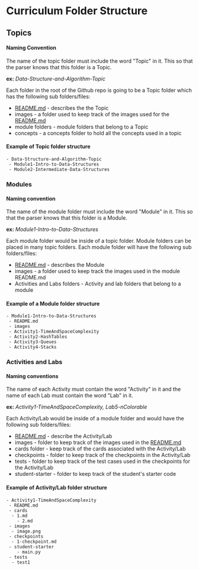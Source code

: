 # Curriculum Folder Structure

## Topics

#### Naming Convention

The name of the topic folder must include the word "Topic" in it. This so that the parser knows that this folder is a Topic.

**ex:** _Data-Structure-and-Algorithm-Topic_

Each folder in the root of the Github repo is going to be a Topic folder which has the following sub folders/files:

* [README.md](http://readme.md) - describes the the Topic
* images - a folder used to keep track of the images used for the [README.md](http://readme.md)
* module folders - module folders that belong to a Topic
* concepts - a concepts folder to hold all the concepts used in a topic

#### Example of Topic folder structure

```
- Data-Structure-and-Algorithm-Topic
 - Module1-Intro-to-Data-Structures
 - Module2-Intermediate-Data-Structures
```

### 

### Modules

#### Naming convention

The name of the module folder must include the word "Module" in it. This so that the parser knows that this folder is a Module.

**ex:** _Module1-Intro-to-Data-Structures_

Each module folder would be inside of a topic folder. Module folders can be placed in many topic folders. Each module folder will have the following sub folders/files:

* [README.md](http://readme.md) - describes the Module
* images - a folder used to keep track the images used in the module README.md
* Activities and Labs folders - Activity and lab folders that belong to a module

#### Example of a Module folder structure

```text
- Module1-Intro-to-Data-Structures
 - README.md
 - images
 - Activity1-TimeAndSpaceComplexity
 - Activity2-HashTables
 - Activity3-Queues
 - Activity4-Stacks
```



### Activities and Labs

#### Naming conventions

The name of each Activity must contain the word "Activity" in it and the name of each Lab must contain the word "Lab" in it.

**ex:** _Activity1-TimeAndSpaceComplexity, Lab5-nColorable_

Each Activity/Lab would be inside of a module folder and would have the following sub folders/files:

* [README.md](http://readme.md) - describe the Activity/Lab
* images - folder to keep track of the images used in the [README.md](http://README.md)
* cards folder - keep track of the cards associated with the Activity/Lab
* checkpoints - folder to keep track of the checkpoints in the Activity/Lab
* tests - folder to keep track of the test cases used in the checkpoints for the Activity/Lab
* student-starter - folder to keep track of the student's starter code

#### Example of Activity/Lab folder structure

```text
- Activity1-TimeAndSpaceComplexity
 - README.md
 - cards
  - 1.md
	- 2.md
 - images
  - image.png
 - checkpoints
  - 1-checkpoint.md
 - student-starter
	- main.py
 - tests
  - test1

```



